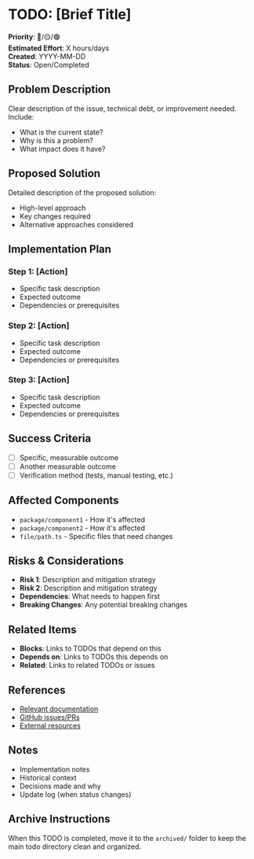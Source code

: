 # TODO: [Brief Title]

**Priority**: 🔴/🟡/🟢  
**Estimated Effort**: X hours/days  
**Created**: YYYY-MM-DD  
**Status**: Open/Completed  

## Problem Description

Clear description of the issue, technical debt, or improvement needed. Include:
- What is the current state?
- Why is this a problem?
- What impact does it have?

## Proposed Solution

Detailed description of the proposed solution:
- High-level approach
- Key changes required
- Alternative approaches considered

## Implementation Plan

### Step 1: [Action]
- Specific task description
- Expected outcome
- Dependencies or prerequisites

### Step 2: [Action]
- Specific task description
- Expected outcome
- Dependencies or prerequisites

### Step 3: [Action]
- Specific task description
- Expected outcome
- Dependencies or prerequisites

## Success Criteria

- [ ] Specific, measurable outcome
- [ ] Another measurable outcome  
- [ ] Verification method (tests, manual testing, etc.)

## Affected Components

- `package/component1` - How it's affected
- `package/component2` - How it's affected
- `file/path.ts` - Specific files that need changes

## Risks & Considerations

- **Risk 1**: Description and mitigation strategy
- **Risk 2**: Description and mitigation strategy
- **Dependencies**: What needs to happen first
- **Breaking Changes**: Any potential breaking changes

## Related Items

- **Blocks**: Links to TODOs that depend on this
- **Depends on**: Links to TODOs this depends on
- **Related**: Links to related TODOs or issues

## References

- [Relevant documentation](https://example.com)
- [GitHub issues/PRs](https://github.com/link)
- [External resources](https://example.com)

## Notes

- Implementation notes
- Historical context
- Decisions made and why
- Update log (when status changes)

## Archive Instructions

When this TODO is completed, move it to the `archived/` folder to keep the main todo directory clean and organized. 